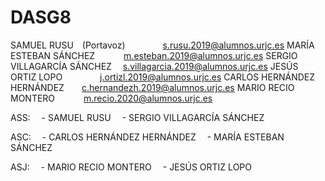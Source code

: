 # DASG8

SAMUEL RUSU (Portavoz)    	s.rusu.2019@alumnos.urjc.es 
MARÍA ESTEBAN SÁNCHEZ   	m.esteban.2019@alumnos.urjc.es
SERGIO VILLAGARCÍA SÁNCHEZ 	s.villagarcia.2019@alumnos.urjc.es
JESÚS ORTIZ LOPO    		j.ortizl.2019@alumnos.urjc.es
CARLOS HERNÁNDEZ HERNÁNDEZ  c.hernandezh.2019@alumnos.urjc.es
MARIO RECIO MONTERO   		m.recio.2020@alumnos.urjc.es

ASS:
 - SAMUEL RUSU
 - SERGIO VILLAGARCÍA SÁNCHEZ

ASC:
 - CARLOS HERNÁNDEZ HERNÁNDEZ
 - MARÍA ESTEBAN SÁNCHEZ

ASJ:
 - MARIO RECIO MONTERO
 - JESÚS ORTIZ LOPO
